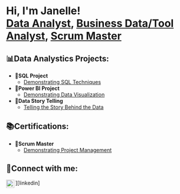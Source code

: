 <h1>Hi, I'm Janelle! <br/><a 
href="https://www.linkedin.com/in/williams-janelle/">Data Analyst</a>, <a
href=>Business Data/Tool Analyst</a>, <a
href=>Scrum Master</a></h1>

<h2>📊Data Analystics Projects:</h2>

- <b>💾SQL Project</b>
  - [Demonstrating SQL Techniques](https://github.com/jciwilliams/SQL_Techniques.git)
- <b>🎨Power BI Project</b>
  - [Demonstrating Data Visualization](https://jciwilliams.github.io/)
- <b>📝Data Story Telling</b>
  - [Telling the Story Behind the Data](https://jciwilliams.github.io/)

<h2>📚Certifications:</h2>

- <b>🧐Scrum Master</b>
  - [Demonstrating Project Management](https://jciwilliams.github.io/)
    
<h2>📱Connect with me:</h2>
<img align="left" alt="JanelleWilliams | LinkedIn" width="22px" src="https://cdn.jsdelivr.net/npm/simple-icons@v3/icons/linkedin.svg" />][linkedin]

[linkedin]: https://www.linkedin.com/in/williams-janelle/
